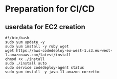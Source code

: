 # Preparation for CI/CD

## userdata for EC2 creation
```
#!/bin/bash
sudo yum update -y
sudo yum install -y ruby wget
wget https://aws-codedeploy-eu-west-1.s3.eu-west-1.amazonaws.com/latest/install
chmod +x ./install
sudo ./install auto
sudo service codedeploy-agent status
sudo yum install -y java-11-amazon-corretto
```

